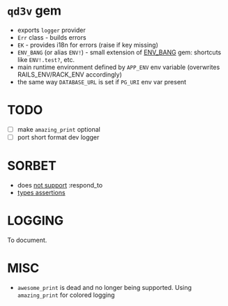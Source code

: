 # `qd3v` gem

- exports `logger` provider
- `Err` class - builds errors
- `EK` - provides i18n for errors (raise if key missing)
- `ENV_BANG` (or alias `ENV!`) - small extension of [ENV_BANG](https://github.com/jcamenisch/ENV_BANG) gem: shortcuts like `ENV!.test?`, etc.
- main runtime environment defined by `APP_ENV` env variable (overwrites RAILS_ENV/RACK_ENV accordingly)
- the same way `DATABASE_URL` is set if `PG_URI` env var present

# TODO

- [ ] make `amazing_print` optional
- [ ] port short format dev logger

# SORBET

- does [not support](https://sorbet.org/docs/flow-sensitive#what-about-respond_to) :respond_to
- [types assertions](https://sorbet.org/docs/type-assertions)

# LOGGING
  
To document.

# MISC

- `awesome_print` is dead and no longer being supported. Using `amazing_print` for colored logging
